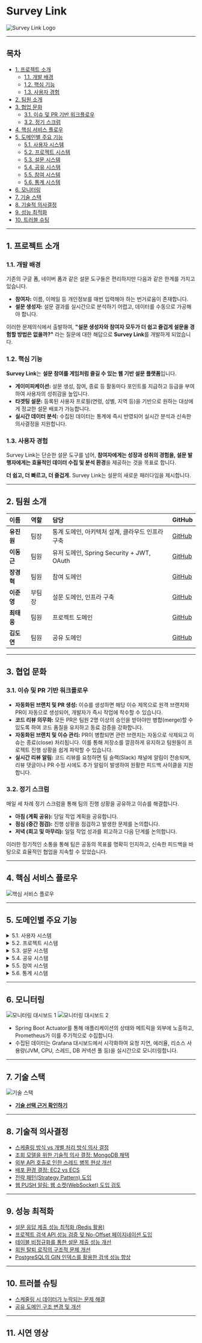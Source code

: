 # Survey Link

![Survey Link Logo](images/surveylink.png)

---

## 목차

- [1. 프로젝트 소개](#1-프로젝트-소개)
    - [1.1. 개발 배경](#11-개발-배경)
    - [1.2. 핵심 기능](#12-핵심-기능)
    - [1.3. 사용자 경험](#13-사용자-경험)
- [2. 팀원 소개](#2-팀원-소개)
- [3. 협업 문화](#3-협업-문화)
    - [3.1. 이슈 및 PR 기반 워크플로우](#31-이슈-및-pr-기반-워크플로우)
    - [3.2. 정기 스크럼](#32-정기-스크럼)
- [4. 핵심 서비스 플로우](#4-핵심-서비스-플로우)
- [5. 도메인별 주요 기능](#5-도메인별-주요-기능)
    - [5.1. 사용자 시스템](#51-사용자-시스템)
    - [5.2. 프로젝트 시스템](#52-프로젝트-시스템)
    - [5.3. 설문 시스템](#53-설문-시스템)
    - [5.4. 공유 시스템](#54-공유-시스템)
    - [5.5. 참여 시스템](#55-참여-시스템)
    - [5.6. 통계 시스템](#56-통계-시스템)
- [6. 모니터링](#6-모니터링)
- [7. 기술 스택](#7-기술-스택)
- [8. 기술적 의사결정](#8-기술적-의사결정)
- [9. 성능 최적화](#9-성능-최적화)
- [10. 트러블 슈팅](#10-트러블-슈팅)

---

## 1. 프로젝트 소개

### 1.1. 개발 배경

기존의 구글 폼, 네이버 폼과 같은 설문 도구들은 편리하지만 다음과 같은 한계를 가지고 있습니다.

- **참여자:** 이름, 이메일 등 개인정보를 매번 입력해야 하는 번거로움이 존재합니다.
- **설문 생성자:** 설문 결과를 실시간으로 분석하기 어렵고, 데이터를 수동으로 가공해야 합니다.

이러한 문제의식에서 출발하여, **"설문 생성자와 참여자 모두가 더 쉽고 즐겁게 설문을 경험할 방법은 없을까?"** 라는 질문에 대한 해답으로 **Survey Link**를 개발하게 되었습니다.

### 1.2. 핵심 기능

**Survey Link**는 **설문 참여를 게임처럼 즐길 수 있는 웹 기반 설문 플랫폼**입니다.

- **게이미피케이션:** 설문 생성, 참여, 종료 등 활동마다 포인트를 지급하고 등급을 부여하여 사용자의 성취감을 높입니다.
- **타겟팅 설문:** 등록된 사용자 프로필(연령, 성별, 지역 등)을 기반으로 원하는 대상에게 정교한 설문 배포가 가능합니다.
- **실시간 데이터 분석:** 수집된 데이터는 통계에 즉시 반영되어 실시간 분석과 신속한 의사결정을 지원합니다.

### 1.3. 사용자 경험

Survey Link는 단순한 설문 도구를 넘어, **참여자에게는 성장과 성취의 경험을, 설문 발행자에게는 효율적인 데이터 수집 및 분석 환경**을 제공하는 것을 목표로 합니다.

**더 쉽고, 더 빠르고, 더 즐겁게.** Survey Link는 설문의 새로운 패러다임을 제시합니다.

---

## 2. 팀원 소개

| 이름      | 역할  | 담당                                   | GitHub                                  |
|:--------|:----|:-------------------------------------|:----------------------------------------|
| **유진원** | 팀장  | 통계 도메인, 아키텍처 설계, 클라우드 인프라 구축         | [GitHub](https://github.com/Jindnjs)    |
| **이동근** | 팀원  | 유저 도메인, Spring Security + JWT, OAuth | [GitHub](https://github.com/DG0702)     |
| **장경혁** | 팀원  | 참여 도메인                               | [GitHub](https://github.com/kcc5107)    |
| **이준영** | 부팀장 | 설문 도메인, 인프라 구축                       | [GitHub](https://github.com/LJY981008)  |
| **최태웅** | 팀원  | 프로젝트 도메인                             | [GitHub](https://github.com/taeung515)  |
| **김도연** | 팀원  | 공유 도메인                               | [GitHub](https://github.com/easter1201) |

---

## 3. 협업 문화

### 3.1. 이슈 및 PR 기반 워크플로우

- **자동화된 브랜치 및 PR 생성:** 이슈를 생성하면 해당 이슈 제목으로 원격 브랜치와 PR이 자동으로 생성되어, 개발자가 즉시 작업에 착수할 수 있습니다.
- **코드 리뷰 의무화:** 모든 PR은 팀원 2명 이상의 승인을 받아야만 병합(merge)할 수 있도록 하여 코드 품질을 유지하고 동료 검증을 강화합니다.
- **자동화된 브랜치 및 이슈 관리:** PR이 병합되면 관련 브랜치는 자동으로 삭제되고 이슈는 종료(close) 처리됩니다. 이를 통해 저장소를 깔끔하게 유지하고 팀원들이 프로젝트 진행 상황을 쉽게 파악할 수
  있습니다.
- **실시간 리뷰 알림:** 코드 리뷰를 요청하면 팀 슬랙(Slack) 채널에 알림이 전송되며, 리뷰 댓글이나 PR 수정 시에도 추가 알림이 발생하여 원활한 피드백 사이클을 지원합니다.

### 3.2. 정기 스크럼

매일 세 차례 정기 스크럼을 통해 팀의 진행 상황을 공유하고 이슈를 해결합니다.

- **아침 (계획 공유):** 당일 작업 계획을 공유합니다.
- **점심 (중간 점검):** 진행 상황을 점검하고 발생한 문제를 논의합니다.
- **저녁 (회고 및 마무리):** 일일 작업 성과를 회고하고 다음 단계를 논의합니다.

이러한 정기적인 소통을 통해 팀은 공동의 목표를 명확히 인지하고, 신속한 피드백을 바탕으로 효율적인 협업을 지속할 수 있었습니다.

---

## 4. 핵심 서비스 플로우

![핵심 서비스 플로우](images/핵심서비스플로우.png)

---

## 5. 도메인별 주요 기능

<details>
<summary>5.1. 사용자 시스템</summary>

#### ✨ 로그인 플로우

![로그인 플로우](images/로그인플로우.png)

- **기능:** 사용자가 서비스에 접근하기 위한 인증 절차를 담당합니다.
- **특징:** 자체 회원가입 및 로그인(Local)과 OAuth 2.0(카카오, 네이버, 구글)을 이용한 소셜 로그인을 모두 지원합니다.

</details>

<details>
<summary>5.2. 프로젝트 시스템</summary>

#### ✨ 프로젝트 생성 및 검색 플로우

![프로젝트 플로우](images/프로젝트_플로우.png)

- **프로젝트 생성:** 신규 프로젝트를 생성하며, 설정된 기간(Period)에 따라 상태가 자동으로 변경되도록 스케줄링합니다.
- **프로젝트 검색:** Trigram 인덱스를 활용하여 키워드 검색 속도를 높였으며, No-Offset 페이지네이션을 적용하여 대용량 데이터 조회 성능을 개선했습니다.

</details>

<details>
<summary>5.3. 설문 시스템</summary>

#### ✨ 설문 생성 및 조회 플로우

![설문 플로우](images/설문_플로우.png)

- **설문 생성:** 프로젝트 담당자 또는 권한을 가진 사용자가 설문을 생성합니다. 생성 시 읽기 모델(Read Model)을 동기화하고, 지연 이벤트(Delayed Event)를 통해 설문 시작 및 종료를
  제어합니다.
- **설문 조회:** 읽기 모델을 사용하여 조회 성능을 최적화했으며, 스케줄링을 통해 참여자 수를 주기적으로 갱신합니다.

</details>

<details>
<summary>5.4. 공유 시스템</summary>

- (내용 추가 필요)

</details>

<details>
<summary>5.5. 참여 시스템</summary>

#### ✨ 설문 응답 제출 플로우

![설문 응답 제출 플로우](images/설문_응답제출_플로우.png)

- **기능:** 사용자가 특정 설문에 대한 답변을 제출하는 핵심 기능입니다.
- **동작:** 설문 응답이 저장되면, 관련 처리를 위해 `ParticipationCreated` 이벤트를 발행(publish)합니다.

</details>

<details>
<summary>5.6. 통계 시스템</summary>

#### ✨ 통계 집계 및 조회 플로우

![통계 플로우](images/통계_플로우.png)

- **통계 집계:** 이벤트 기반으로 통계 데이터를 수신하여 Elasticsearch에 색인합니다.
- **통계 조회:** Elasticsearch의 Aggregation 기능을 활용하여 집계된 데이터를 효율적으로 조회하고 반환합니다.

</details>

---

## 6. 모니터링

![모니터링 대시보드 1](images/monitoring1.png)
![모니터링 대시보드 2](images/monitoring2.png)

- Spring Boot Actuator를 통해 애플리케이션의 상태와 메트릭을 외부에 노출하고, Prometheus가 이를 주기적으로 수집합니다.
- 수집된 데이터는 Grafana 대시보드에서 시각화하여 요청 지연, 에러율, 리소스 사용량(JVM, CPU, 스레드, DB 커넥션 풀 등)을 실시간으로 모니터링합니다.

---

## 7. 기술 스택

![기술 스택](images/기술스택.png)

- **[기술 선택 근거 확인하기](https://www.notion.so/teamsparta/2322dc3ef51480f8b74ff6455fca4917)**

---

## 8. 기술적 의사결정

- [스케줄링 방식 vs 개별 처리 방식 의사 결정](https://www.notion.so/teamsparta/vs-2542dc3ef51480d18141d940af62388e)
- [조회 모델을 위한 기술적 의사 결정: MongoDB 채택](https://www.notion.so/teamsparta/MongoDB-2542dc3ef514802389aff6fb59470acb)
- [외부 API 호출로 인한 스레드 병목 현상 개선](https://www.notion.so/teamsparta/API-2542dc3ef5148037ac82e307365c1f72)
- [배포 환경 결정: EC2 vs ECS](https://www.notion.so/teamsparta/EC2-vs-ECS-2542dc3ef51480b18997ca8eeb090a88)
- [전략 패턴(Strategy Pattern) 도입](https://www.notion.so/teamsparta/EC2-vs-ECS-2542dc3ef51480b18997ca8eeb090a88)
- [웹 PUSH 알림: 웹 소켓(WebSocket) 도입 검토](https://www.notion.so/teamsparta/2552dc3ef51480b4abfac5763b3ffe05)

---

## 9. 성능 최적화

- [설문 응답 제출 성능 최적화 (Redis 활용)](https://www.notion.so/teamsparta/Redis-2542dc3ef514809bbd55c5fae2e1e08a)
- [프로젝트 검색 API 성능 검증 및 No-Offset 페이지네이션 도입](https://www.notion.so/teamsparta/API-NoOffset-2542dc3ef51480afaf75f539d821afe4)
- [테이블 비정규화를 통한 설문 제출 성능 개선](https.notion.so/teamsparta/2542dc3ef51480609d96d9cd20ab9d8c)
- [회원 탈퇴 로직의 구조적 문제 개선](https://www.notion.so/teamsparta/2542dc3ef51480dca912c246719869bf)
- [PostgreSQL의 GIN 인덱스를 활용한 검색 성능 향상](https://www.notion.so/teamsparta/PostgreSQL-GIN-Index-2542dc3ef5148058b9bfef04a4864633)

---

## 10. 트러블 슈팅

- [스케줄링 시 데이터가 누락되는 문제 해결](https://www.notion.so/teamsparta/2542dc3ef51480dea65dcc813544ca12)
- [공유 도메인 구조 변경 및 개선](https://www.notion.so/teamsparta/2552dc3ef51480a997dbd8965800621e)

---

## 11. 시연 영상

